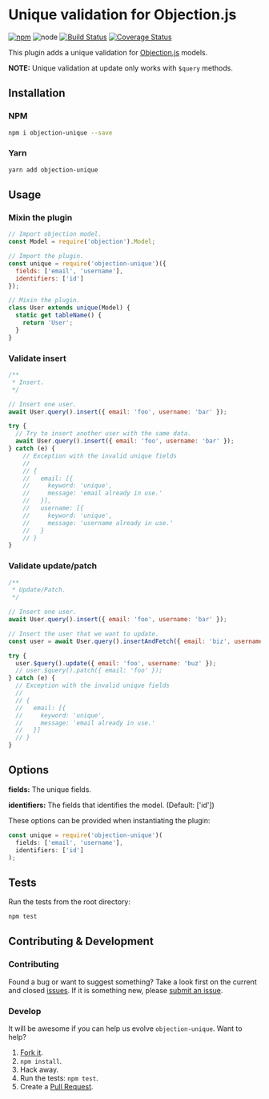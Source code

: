 # Unique validation for Objection.js

[![npm](https://img.shields.io/npm/v/objection-unique.svg?style=flat-square)](https://npmjs.org/package/objection-unique)
![node](https://img.shields.io/node/v/objection-unique.svg?style=flat-square)
[![Build Status](https://img.shields.io/travis/seegno/objection-unique/master.svg?style=flat-square)](https://travis-ci.org/seegno/objection-unique)
[![Coverage Status](https://img.shields.io/coveralls/seegno/objection-unique/master.svg?style=flat-square)](https://coveralls.io/github/seegno/objection-unique?branch=master)

This plugin adds a unique validation for [Objection.js](https://github.com/Vincit/objection.js/) models.

**NOTE:** Unique validation at update only works with `$query` methods.

## Installation

### NPM

```sh
npm i objection-unique --save
```

### Yarn

```sh
yarn add objection-unique
```

## Usage

### Mixin the plugin

```js
// Import objection model.
const Model = require('objection').Model;

// Import the plugin.
const unique = require('objection-unique')({
  fields: ['email', 'username'],
  identifiers: ['id']
});

// Mixin the plugin.
class User extends unique(Model) {
  static get tableName() {
    return 'User';
  }
}
```

### Validate insert

```js
/**
 * Insert.
 */

// Insert one user.
await User.query().insert({ email: 'foo', username: 'bar' });

try {
  // Try to insert another user with the same data.
  await User.query().insert({ email: 'foo', username: 'bar' });
} catch (e) {
    // Exception with the invalid unique fields
    //
    // {
    //   email: [{
    //     keyword: 'unique',
    //     message: 'email already in use.'
    //   }],
    //   username: [{
    //     keyword: 'unique',
    //     message: 'username already in use.'
    //   }
    // }
}
```

### Validate update/patch

```js
/**
 * Update/Patch.
 */

// Insert one user.
await User.query().insert({ email: 'foo', username: 'bar' });

// Insert the user that we want to update.
const user = await User.query().insertAndFetch({ email: 'biz', username: 'buz' });

try {
  user.$query().update({ email: 'foo', username: 'buz' });
  // user.$query().patch({ email: 'foo' });
} catch (e) {
  // Exception with the invalid unique fields
  //
  // {
  //   email: [{
  //     keyword: 'unique',
  //     message: 'email already in use.'
  //   }]
  // }
}
```

## Options

**fields:** The unique fields.

**identifiers:** The fields that identifies the model. (Default: ['id'])

These options can be provided when instantiating the plugin:

```js
const unique = require('objection-unique')(
  fields: ['email', 'username'],
  identifiers: ['id']
);
```

## Tests

Run the tests from the root directory:

```sh
npm test
```

## Contributing & Development

### Contributing

Found a bug or want to suggest something? Take a look first on the current and closed [issues](https://github.com/seegno/objection-unique/issues). If it is something new, please [submit an issue](https://github.com/seegno/objection-unique/issues/new).

### Develop

It will be awesome if you can help us evolve `objection-unique`. Want to help?

1. [Fork it](https://github.com/seegno/objection-unique).
2. `npm install`.
3. Hack away.
4. Run the tests: `npm test`.
5. Create a [Pull Request](https://github.com/seegno/objection-unique/compare).
